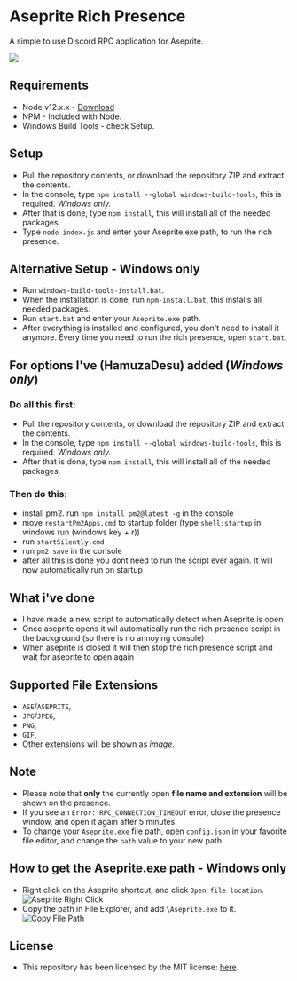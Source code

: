 # Aseprite Rich Presence

A simple to use Discord RPC application for Aseprite.

![](https://i.imgur.com/VMkH8TK.png)

## Requirements
- Node v12.x.x - [Download](https://nodejs.org/en/download/)
- NPM - Included with Node.
- Windows Build Tools - check Setup.


## Setup
- Pull the repository contents, or download the repository ZIP and extract the contents.
- In the console, type `npm install --global windows-build-tools`, this is required. _Windows only._
- After that is done, type `npm install`, this will install all of the needed packages.
- Type `node index.js` and enter your Aseprite.exe path, to run the rich presence.

## Alternative Setup - Windows only
- Run `windows-build-tools-install.bat`.
- When the installation is done, run `npm-install.bat`, this installs all needed packages.
- Run `start.bat` and enter your `Aseprite.exe` path.
- After everything is installed and configured, you don't need to install it anymore. Every time you need to run the rich presence, open `start.bat`.

## For options I've (HamuzaDesu) added (_Windows only_)

 ### Do all this first:
- Pull the repository contents, or download the repository ZIP and extract the contents.
- In the console, type `npm install --global windows-build-tools`, this is required. _Windows only._
- After that is done, type `npm install`, this will install all of the needed packages.

### Then do this:
- install pm2. run `npm install pm2@latest -g` in the console
- move `restartPm2Apps.cmd` to startup folder (type `shell:startup` in windows run (windows key + r))
- run `startSilently.cmd`
- run `pm2 save` in the console
- after all this is done you dont need to run the script ever again. It will now automatically run on startup

## What i've done
- I have made a new script to automatically detect when Aseprite is open
- Once aseprite opens it wil automatically run the rich presence script in the background (so there is no annoying console)
- When aseprite is closed it will then stop the rich presence script and wait for aseprite to open again

## Supported File Extensions
- `ASE`/`ASEPRITE`,
- `JPG`/`JPEG`,
- `PNG`,
- `GIF`,
- Other extensions will be shown as _image_.

## Note
- Please note that **only** the currently open **file name and extension** will be shown on the presence.
- If you see an `Error: RPC_CONNECTION_TIMEOUT` error, close the presence window, and open it again after 5 minutes.
- To change your `Aseprite.exe` file path, open `config.json` in your favorite file editor, and change the `path` value to your new path.

## How to get the Aseprite.exe path - Windows only
- Right click on the Aseprite shortcut, and click `Open file location`.
![Aseprite Right Click](https://i.imgur.com/bhezWX6.png)
- Copy the path in File Explorer, and add `\Aseprite.exe` to it.
![Copy File Path](https://i.imgur.com/eu8vLnH.png)


## License
- This repository has been licensed by the MIT license: [here](https://github.com/vanishedvan/aseprite-rich-presence/blob/master/LICENSE).